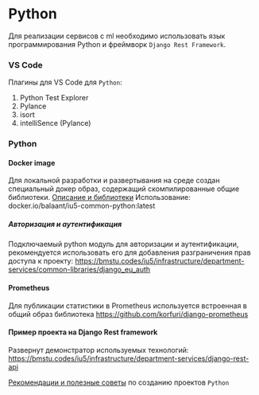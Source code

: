 # Python

Для реализации сервисов c ml необходимо использовать язык программирования Python и фреймворк `Django Rest Framework`.

### VS Code

Плагины для VS Code для `Python`:
1. Python Test Explorer
2. Pylance
3. isort
4. intelliSence (Pylance)

### Python
#### Docker image
Для локальной разработки и развертывания на среде создан специальный докер образ, содержащий скомпилированные общие библиотеки. [Описание и библиотеки](https://bmstu.codes/iu5/infrastructure/department-services/common-images/common-python)
Использование: docker.io/balaant/iu5-common-python:latest

##### Авторизация и аутентификация
Подключаемый python модуль для авторизации и аутентификации, рекомендуется использовать его для добавления разграничения прав доступа к проекту: https://bmstu.codes/iu5/infrastructure/department-services/common-libraries/django_eu_auth

#### Prometheus
Для публикации статистики в Prometheus используется встроенная в общий образ библиотека
https://github.com/korfuri/django-prometheus

#### Пример проекта на Django Rest framework
Развернут демонстратор используемых технологий: https://bmstu.codes/iu5/infrastructure/department-services/django-rest-api




[Рекомендации и полезные советы](https://github.com/iu5git/web-2022/blob/main/tutorials/python/python.md) по созданию проектов `Python`

